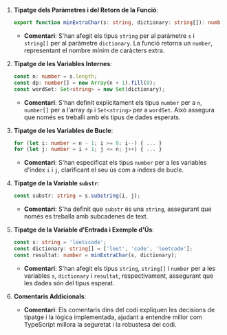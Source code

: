 
1. **Tipatge dels Paràmetres i del Retorn de la Funció**:
   ```typescript
   export function minExtraChar(s: string, dictionary: string[]): number { ... }
   ```
   - **Comentari**: S'han afegit els tipus `string` per al paràmetre `s` i `string[]` per al paràmetre `dictionary`. La funció retorna un `number`, representant el nombre mínim de caràcters extra.

2. **Tipatge de les Variables Internes**:
   ```typescript
   const n: number = s.length;
   const dp: number[] = new Array(n + 1).fill(0);
   const wordSet: Set<string> = new Set(dictionary);
   ```
   - **Comentari**: S'han definit explícitament els tipus `number` per a `n`, `number[]` per a l'array `dp` i `Set<string>` per a `wordSet`. Això assegura que només es treballi amb els tipus de dades esperats.

3. **Tipatge de les Variables de Bucle**:
   ```typescript
   for (let i: number = n - 1; i >= 0; i--) { ... }
   for (let j: number = i + 1; j <= n; j++) { ... }
   ```
   - **Comentari**: S'han especificat els tipus `number` per a les variables d'índex `i` i `j`, clarificant el seu ús com a índexs de bucle.

4. **Tipatge de la Variable `substr`**:
   ```typescript
   const substr: string = s.substring(i, j);
   ```
   - **Comentari**: S'ha definit que `substr` és una `string`, assegurant que només es treballa amb subcadenes de text.

5. **Tipatge de la Variable d'Entrada i Exemple d'Ús**:
   ```typescript
   const s: string = 'leetscode';
   const dictionary: string[] = ['leet', 'code', 'leetcode'];
   const resultat: number = minExtraChar(s, dictionary);
   ```
   - **Comentari**: S'han afegit els tipus `string`, `string[]` i `number` per a les variables `s`, `dictionary` i `resultat`, respectivament, assegurant que les dades són del tipus esperat.

6. **Comentaris Addicionals**:
   - **Comentari**: Els comentaris dins del codi expliquen les decisions de tipatge i la lògica implementada, ajudant a entendre millor com TypeScript millora la seguretat i la robustesa del codi.